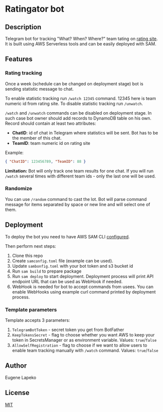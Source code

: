 # Ratingator bot

## Description

Telegram bot for tracking "What? When? Where?" team tating on [rating site](https://rating.chgk.info/). 
It is built using AWS Serverless tools and can be easily deployed with SAM.

## Features

### Rating tracking

Once a week (schedule can be changed on deployment stage) bot is sending statistic message to chat.

To enable statistic tracking run `/watch 12345` command. 12345 here is team numeric id from rating site. To disable statistic tracking run `/unwatch`.

`/watch` and `/unwatch` commands can be disabled on deployment stage. In such case bot owner should add records to DynamoDB table on his own. Record should contain at least two attributes:
  - **ChatID**: id of chat in Telegram where statistics will be sent. Bot has to be the member of this chat.
  - **TeamID**: team numeric id on rating site

Example:
```json
{ "ChatID": 123456789, "TeamID": 88 }
```

**Limitation:** Bot will only track one team results for one chat. If you will run `/watch` several times with different team ids - only the last one will be used.

### Randomize

You can use `/random` command to cast the lot. Bot will parse command message for items separated by space or new line and will select one of them.

## Deployment

To deploy the bot you need to have AWS SAM CLI [configured](https://docs.aws.amazon.com/serverless-application-model/latest/developerguide/serverless-sam-cli-install.html).

Then perform next steps:
1. Clone this repo
1. Create `samconfig.toml` file (example can be used).
1. Update `sambonfig.toml` with your bot token and s3 bucket id
1. Run `sam build` to prepare package
1. Run `sam deploy` to start deployment. Deployment process will print API endpoint URL that can be used as WebHook if needed.
1. WebHook is needed for bot to accept commands from usees. You can enable WebHooks using example curl command printed by deployment process. 

### Template parameters

Template accepts 3 parameters:

1. `TelegramBotToken` - secret token you get from BotFather
1. `KeepTokensSecret` - flag to choose whether you want AWS to keep your token in SecretsManager or as environment variable. Values: `true`/`false`
1. `AllowSelfRegistration` - flag to choose if we want to allow users to enable team tracking manually with `/watch` command. Values: `true`/`false`

## Author

Eugene Lapeko

## License

[MIT](LICENSE)
